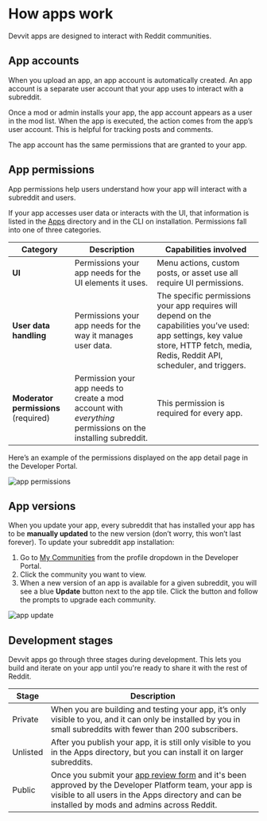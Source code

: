 # How apps work

Devvit apps are designed to interact with Reddit communities.

## App accounts

When you upload an app, an app account is automatically created. An app account is a separate user account that your app uses to interact with a subreddit.

Once a mod or admin installs your app, the app account appears as a user in the mod list. When the app is executed, the action comes from the app’s user account. This is helpful for tracking posts and comments.

The app account has the same permissions that are granted to your app.

## App permissions

App permissions help users understand how your app will interact with a subreddit and users.

If your app accesses user data or interacts with the UI, that information is listed in the [Apps](https://developers.reddit.com) directory and in the CLI on installation. Permissions fall into one of three categories.

| **Category**                         | **Description**                                                                                              | **Capabilities involved**                                                                                                                                                             |
| ------------------------------------ | ------------------------------------------------------------------------------------------------------------ | ------------------------------------------------------------------------------------------------------------------------------------------------------------------------------------- |
| **UI**                               | Permissions your app needs for the UI elements it uses.                                                      | Menu actions, custom posts, or asset use all require UI permissions.                                                                                                                  |
| **User data handling**               | Permissions your app needs for the way it manages user data.                                                 | The specific permissions your app requires will depend on the capabilities you’ve used: app settings, key value store, HTTP fetch, media, Redis, Reddit API, scheduler, and triggers. |
| **Moderator permissions** (required) | Permission your app needs to create a mod account with _everything_ permissions on the installing subreddit. | This permission is required for every app.                                                                                                                                            |

Here’s an example of the permissions displayed on the app detail page in the Developer Portal.

![app permissions](./assets/app_permissions.png)

## App versions

When you update your app, every subreddit that has installed your app has to be **manually updated** to the new version (don’t worry, this won’t last forever). To update your subreddit app installation:

1. Go to [My Communities](https://developers.reddit.com/my/communities) from the profile dropdown in the Developer Portal.
2. Click the community you want to view.
3. When a new version of an app is available for a given subreddit, you will see a blue **Update** button next to the app tile. Click the button and follow the prompts to upgrade each community.

![app update](./assets/app-update.png)

## Development stages

Devvit apps go through three stages during development. This lets you build and iterate on your app until you're ready to share it with the rest of Reddit.

| Stage    | Description                                                                                                                                                                                                                                                                                                      |
| -------- | ---------------------------------------------------------------------------------------------------------------------------------------------------------------------------------------------------------------------------------------------------------------------------------------------------------------- |
| Private  | When you are building and testing your app, it’s only visible to you, and it can only be installed by you in small subreddits with fewer than 200 subscribers.                                                                                                                                                   |
| Unlisted | After you publish your app, it is still only visible to you in the Apps directory, but you can install it on larger subreddits.                                                                                                                                                                                  |
| Public   | Once you submit your [app review form](https://docs.google.com/forms/d/e/1FAIpQLSdEyE5vrqOBlojue_mkrV25RiiHv_sxe-xqtcdzCMBTWmoROA/viewform) and it's been approved by the Developer Platform team, your app is visible to all users in the Apps directory and can be installed by mods and admins across Reddit. |
